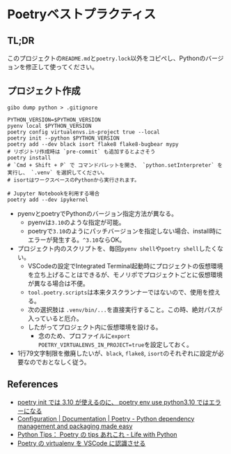 # Poetryベストプラクティス

## TL;DR

このプロジェクトの`README.md`と`poetry.lock`以外をコピペし、Pythonのバージョンを修正して使ってください。

## プロジェクト作成

```shell
gibo dump python > .gitignore

PYTHON_VERSION=$PYTHON_VERSION
pyenv local $PYTHON_VERSION
poetry config virtualenvs.in-project true --local
poetry init --python $PYTHON_VERSION
poetry add --dev black isort flake8 flake8-bugbear mypy
# リポジトリ作成時は `pre-commit` も追加するとよさそう
poetry install
# `Cmd + Shift + P` で コマンドパレットを開き、 `python.setInterpreter` を実行し、 `.venv` を選択してください。
# isortはワークスペースのPythonから実行されます。

# Jupyter Notebookを利用する場合
poetry add --dev ipykernel
```

- pyenvとpoetryでPythonのバージョン指定方法が異なる。
  - pyenvは`3.10`のような指定が可能。
  - poetryで`3.10`のようにパッチバージョンを指定しない場合、install時にエラーが発生する。`^3.10`ならOK。
- プロジェクト内のスクリプトを、毎回`pyenv shell`や`poetry shell`したくない。
  - VSCodeの設定でIntegrated Terminal起動時にプロジェクトの仮想環境を立ち上げることはできるが、モノリポでプロジェクトごとに仮想環境が異なる場合は不便。
  - `tool.poetry.scripts`は本来タスクランナーではないので、使用を控える。
  - 次の選択肢は `.venv/bin/...`を直接実行すること。この時、絶対パスが入っていると厄介。
  - したがってプロジェクト内に仮想環境を設ける。
    - 念のため、プロファイルに`export POETRY_VIRTUALENVS_IN_PROJECT=true`を設定しておく。
- 1行79文字制限を撤廃したいが、`black`, `flake8`, `isort`のそれぞれに設定が必要なのでおとなしく従う。

## References

- [poetry init では 3.10 が使えるのに、 poetry env use python3.10 ではエラーになる](https://zenn.dev/hiroga/articles/poetry-env-cannot-use-python3_10)
- [Configuration | Documentation | Poetry - Python dependency management and packaging made easy](https://python-poetry.org/docs/configuration/)
- [Python Tips： Poetry の tips あれこれ - Life with Python](https://www.lifewithpython.com/2020/01/python-tips-poetry-tasks.html)
- [Poetry の virtualenv を VSCode に認識させる](https://zenn.dev/takanori_is/articles/let-poetry-create-virtualenv-under-project-folder)
